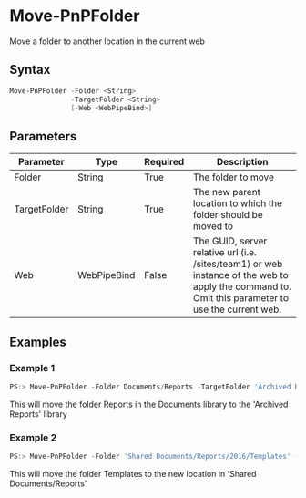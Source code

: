 # Move-PnPFolder
Move a folder to another location in the current web
## Syntax
```powershell
Move-PnPFolder -Folder <String>
               -TargetFolder <String>
               [-Web <WebPipeBind>]
```


## Parameters
Parameter|Type|Required|Description
---------|----|--------|-----------
|Folder|String|True|The folder to move|
|TargetFolder|String|True|The new parent location to which the folder should be moved to|
|Web|WebPipeBind|False|The GUID, server relative url (i.e. /sites/team1) or web instance of the web to apply the command to. Omit this parameter to use the current web.|
## Examples

### Example 1
```powershell
PS:> Move-PnPFolder -Folder Documents/Reports -TargetFolder 'Archived Reports'
```
This will move the folder Reports in the Documents library to the 'Archived Reports' library

### Example 2
```powershell
PS:> Move-PnPFolder -Folder 'Shared Documents/Reports/2016/Templates' -TargetFolder 'Shared Documents/Reports'
```
This will move the folder Templates to the new location in 'Shared Documents/Reports'
